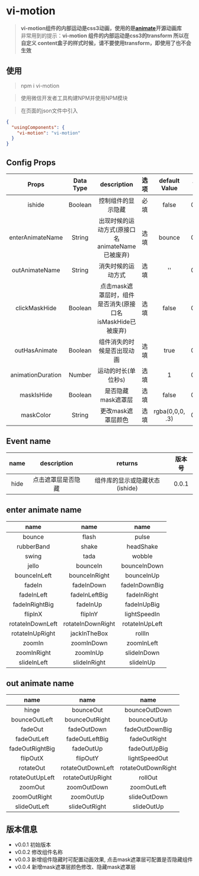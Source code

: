 # vi-motion

> **vi-motion组件的内部运动是css3动画，使用的是[animate](https://github.com/daneden/animate.css)开源动画库** <br>
> 非常用到的提示：**vi-motion 组件的内部运动是css3的transform 所以在自定义 content盒子的样式时候，请不要使用transform，即使用了也不会生效**

## 使用

> npm i vi-motion

> 使用微信开发者工具构建NPM并使用NPM模块

> 在页面的json文件中引入

```json
{
  "usingComponents": {
    "vi-motion": "vi-motion"
  }
}
```

## Config Props

| Props | Data Type | description | 选项 | default Value | 版本号 |
| :--: | :--: | :--: | :--: | :--: | :--: |
| ishide | Boolean | 控制组件的显示隐藏 | 必填 | false | 0.0.1 |
| enterAnimateName | String | 出现时候的运动方式(原接口名animateName已被废弃) | 选填 | bounce | 0.0.3 |
| outAnimateName | String | 消失时候的运动方式| 选填 | '' | 0.0.3 |
| clickMaskHide | Boolean | 点击mask遮罩层时，组件是否消失(原接口名isMaskHide已被废弃) | 选填 | false | 0.0.3 |
| outHasAnimate | Boolean | 组件消失的时候是否出现动画 | 选填 | true | 0.0.4 |
| animationDuration | Number | 运动的时长(单位秒s) | 选填 | 1 | 0.0.3 |
| maskIsHide | Boolean | 是否隐藏mask遮罩层 | 选填 | false | 0.0.4 |
| maskColor | String | 更改mask遮罩层颜色 | 选填 | rgba(0,0,0, .3) | 0.0.4 |

## Event name

| name | description | returns | 版本号 |
| :--: | :--: | :--: | :--: |
| hide | 点击遮罩层是否隐藏 | 组件库的显示或隐藏状态(ishide) | 0.0.1 |

## enter animate name

| name | name | name |
| :--: | :--: | :--: |
| bounce | flash | pulse |
| rubberBand | shake | headShake |
| swing | tada | wobble |
| jello | bounceIn | bounceInDown |
| bounceInLeft | bounceInRight | bounceInUp |
| fadeIn | fadeInDown | fadeInDownBig |
| fadeInLeft | fadeInLeftBig | fadeInRight |
| fadeInRightBig | fadeInUp | fadeInUpBig |
| flipInX | flipInY | lightSpeedIn |
| rotateInDownLeft | rotateInDownRight | rotateInUpLeft |
| rotateInUpRight | jackInTheBox | rollIn |
| zoomIn | zoomInDown | zoomInLeft |
| zoomInRight | zoomInUp | slideInDown |
| slideInLeft | slideInRight | slideInUp |

## out animate name

| name | name | name |
| :--: | :--: | :--: |
| hinge | bounceOut | bounceOutDown |
| bounceOutLeft | bounceOutRight | bounceOutUp |
| fadeOut | fadeOutDown | fadeOutDownBig |
| fadeOutLeft | fadeOutLeftBig | fadeOutRight |
| fadeOutRightBig | fadeOutUp | fadeOutUpBig |
| flipOutX | flipOutY | lightSpeedOut |
| rotateOut | rotateOutDownLeft | rotateOutDownRight |
| rotateOutUpLeft | rotateOutUpRight | rollOut |
| zoomOut | zoomOutDown | zoomOutLeft |
| zoomOutRight | zoomOutUp | slideOutDown |
| slideOutLeft | slideOutRight | slideOutUp |

## 版本信息

+ v0.0.1 初始版本
+ v0.0.2 修改组件名称
+ v0.0.3 新增组件隐藏时可配置动画效果, 点击mask遮罩层可配置是否隐藏组件
+ v0.0.4 新增mask遮罩层颜色修改、隐藏mask遮罩层